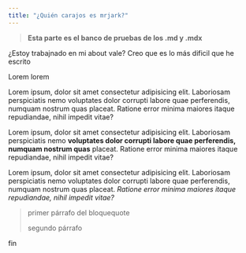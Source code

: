 ```yaml
---
title: "¿Quién carajos es mrjark?"
---
```


> **Esta parte es el banco de pruebas de los .md y .mdx**

¿Estoy trabajnado en mi about vale? Creo que es lo más dificil que he escrito

Lorem lorem

Lorem ipsum, dolor sit amet consectetur adipisicing elit. Laboriosam perspiciatis nemo voluptates dolor corrupti labore quae perferendis, numquam nostrum quas placeat. Ratione error minima maiores itaque repudiandae, nihil impedit vitae?

Lorem ipsum, dolor sit amet consectetur adipisicing elit. Laboriosam perspiciatis nemo **voluptates dolor corrupti labore quae perferendis, numquam nostrum quas** placeat. Ratione error minima maiores itaque repudiandae, nihil impedit vitae?

Lorem ipsum, dolor sit amet consectetur adipisicing elit. Laboriosam perspiciatis nemo voluptates dolor corrupti labore quae perferendis, numquam nostrum quas placeat. *Ratione error minima maiores itaque repudiandae, nihil impedit vitae?*

> primer párrafo del bloquequote
>
> segundo párrafo

fin
